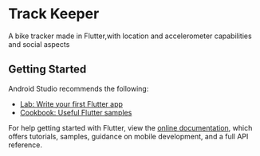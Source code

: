 # Track Keeper

A bike tracker made in Flutter,with location and accelerometer capabilities and social aspects

## Getting Started
Android Studio recommends the following:

- [Lab: Write your first Flutter app](https://flutter.dev/docs/get-started/codelab)
- [Cookbook: Useful Flutter samples](https://flutter.dev/docs/cookbook)


For help getting started with Flutter, view the
[online documentation](https://flutter.dev/docs), which offers tutorials,
samples, guidance on mobile development, and a full API reference.

